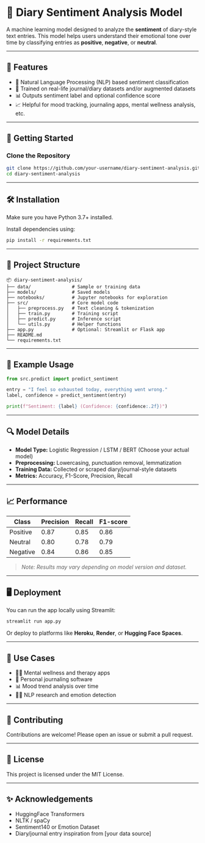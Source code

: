# 📝 Diary Sentiment Analysis Model

A machine learning model designed to analyze the **sentiment** of diary-style text entries. This model helps users understand their emotional tone over time by classifying entries as **positive**, **negative**, or **neutral**.

---

## 📌 Features

* 🧠 Natural Language Processing (NLP) based sentiment classification
* 🧪 Trained on real-life journal/diary datasets and/or augmented datasets
* 📊 Outputs sentiment label and optional confidence score
* 📈 Helpful for mood tracking, journaling apps, mental wellness analysis, etc.

---

## 🚀 Getting Started

### Clone the Repository

```bash
git clone https://github.com/your-username/diary-sentiment-analysis.git
cd diary-sentiment-analysis
```

---

## 🛠️ Installation

Make sure you have Python 3.7+ installed.

Install dependencies using:

```bash
pip install -r requirements.txt
```

---

## 📂 Project Structure

```
📦 diary-sentiment-analysis/
├── data/               # Sample or training data
├── models/             # Saved models
├── notebooks/          # Jupyter notebooks for exploration
├── src/                # Core model code
│   ├── preprocess.py   # Text cleaning & tokenization
│   ├── train.py        # Training script
│   ├── predict.py      # Inference script
│   └── utils.py        # Helper functions
├── app.py              # Optional: Streamlit or Flask app
├── README.md
└── requirements.txt
```

---

## 🧪 Example Usage

```python
from src.predict import predict_sentiment

entry = "I feel so exhausted today, everything went wrong."
label, confidence = predict_sentiment(entry)

print(f"Sentiment: {label} (Confidence: {confidence:.2f})")
```

---

## 🔍 Model Details

* **Model Type:** Logistic Regression / LSTM / BERT (Choose your actual model)
* **Preprocessing:** Lowercasing, punctuation removal, lemmatization
* **Training Data:** Collected or scraped diary/journal-style datasets
* **Metrics:** Accuracy, F1-Score, Precision, Recall

---

## 📈 Performance

| Class    | Precision | Recall | F1-score |
| -------- | --------- | ------ | -------- |
| Positive | 0.87      | 0.85   | 0.86     |
| Neutral  | 0.80      | 0.78   | 0.79     |
| Negative | 0.84      | 0.86   | 0.85     |

> *Note: Results may vary depending on model version and dataset.*

---

## 🖥️ Deployment

You can run the app locally using Streamlit:

```bash
streamlit run app.py
```

Or deploy to platforms like **Heroku**, **Render**, or **Hugging Face Spaces**.

---

## 📘 Use Cases

* 🧘‍♀️ Mental wellness and therapy apps
* 📓 Personal journaling software
* 📊 Mood trend analysis over time
* 🧑‍💻 NLP research and emotion detection

---

## 🤝 Contributing

Contributions are welcome! Please open an issue or submit a pull request.

---

## 📄 License

This project is licensed under the MIT License.

---

## ✨ Acknowledgements

* HuggingFace Transformers
* NLTK / spaCy
* Sentiment140 or Emotion Dataset
* Diary/journal entry inspiration from \[your data source]

